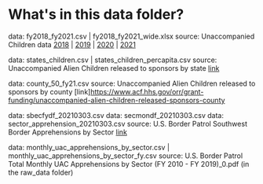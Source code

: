 # What's in this data folder?

data: fy2018_fy2021.csv | fy2018_fy2021_wide.xlsx
source: Unaccompanied Children data [2018](https://www.hhs.gov/programs/social-services/unaccompanied-children/latest-uc-data-fy2018/index.html) | [2019](https://www.hhs.gov/programs/social-services/unaccompanied-children/latest-uc-data-fy2019/index.html) | [2020](https://www.hhs.gov/programs/social-services/unaccompanied-children/latest-uc-data-fy2020/index.html) | [2021](https://www.hhs.gov/programs/social-services/unaccompanied-children/latest-uc-data-fy2021/index.html)

data: states_children.csv | states_children_percapita.csv
source: Unaccompanied Alien Children released to sponsors by state [link](https://www.acf.hhs.gov/orr/grant-funding/unaccompanied-alien-children-released-sponsors-state)
 
data: county_50_fy21.csv
source: Unaccompanied Alien Children released to sponsors by county [link]https://www.acf.hhs.gov/orr/grant-funding/unaccompanied-alien-children-released-sponsors-county
 
data: sbecfydf_20210303.csv
data: secmondf_20210303.csv
data: sector_apprehension_20210303.csv
source: U.S. Border Patrol Southwest Border Apprehensions by Sector
[link](https://www.cbp.gov/newsroom/stats/sw-border-migration/usbp-sw-border-apprehensions)
 
data: monthly_uac_apprehensions_by_sector.csv | monthly_uac_apprehensions_by_sector_fy.csv
source: U.S. Border Patrol Total Monthly UAC Apprehensions by Sector (FY 2010 - FY 2019)_0.pdf (in the raw_data folder)